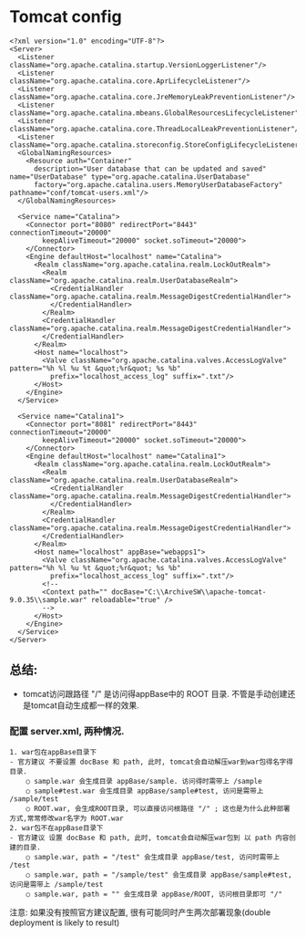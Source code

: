 # **Tomcat config**
```
<?xml version="1.0" encoding="UTF-8"?>
<Server>
  <Listener className="org.apache.catalina.startup.VersionLoggerListener"/>
  <Listener className="org.apache.catalina.core.AprLifecycleListener"/>
  <Listener className="org.apache.catalina.core.JreMemoryLeakPreventionListener"/>
  <Listener className="org.apache.catalina.mbeans.GlobalResourcesLifecycleListener"/>
  <Listener className="org.apache.catalina.core.ThreadLocalLeakPreventionListener"/>
  <Listener className="org.apache.catalina.storeconfig.StoreConfigLifecycleListener"/>
  <GlobalNamingResources>
    <Resource auth="Container"
      description="User database that can be updated and saved" name="UserDatabase" type="org.apache.catalina.UserDatabase"
      factory="org.apache.catalina.users.MemoryUserDatabaseFactory" pathname="conf/tomcat-users.xml"/>
  </GlobalNamingResources>

  <Service name="Catalina">
    <Connector port="8080" redirectPort="8443" connectionTimeout="20000"
        keepAliveTimeout="20000" socket.soTimeout="20000">
    </Connector>
    <Engine defaultHost="localhost" name="Catalina">
      <Realm className="org.apache.catalina.realm.LockOutRealm">
        <Realm className="org.apache.catalina.realm.UserDatabaseRealm">
          <CredentialHandler className="org.apache.catalina.realm.MessageDigestCredentialHandler">
          </CredentialHandler>
        </Realm>
        <CredentialHandler className="org.apache.catalina.realm.MessageDigestCredentialHandler">
        </CredentialHandler>
      </Realm>
      <Host name="localhost">
        <Valve className="org.apache.catalina.valves.AccessLogValve" pattern="%h %l %u %t &quot;%r&quot; %s %b"
          prefix="localhost_access_log" suffix=".txt"/>
      </Host>
    </Engine>
  </Service>

  <Service name="Catalina1">
    <Connector port="8081" redirectPort="8443" connectionTimeout="20000"
        keepAliveTimeout="20000" socket.soTimeout="20000">
    </Connector>
    <Engine defaultHost="localhost" name="Catalina1">
      <Realm className="org.apache.catalina.realm.LockOutRealm">
        <Realm className="org.apache.catalina.realm.UserDatabaseRealm">
          <CredentialHandler className="org.apache.catalina.realm.MessageDigestCredentialHandler">
          </CredentialHandler>
        </Realm>
        <CredentialHandler className="org.apache.catalina.realm.MessageDigestCredentialHandler">
        </CredentialHandler>
      </Realm>
      <Host name="localhost" appBase="webapps1">
        <Valve className="org.apache.catalina.valves.AccessLogValve" pattern="%h %l %u %t &quot;%r&quot; %s %b"
          prefix="localhost_access_log" suffix=".txt"/>
		<!--
		<Context path="" docBase="C:\\ArchiveSW\\apache-tomcat-9.0.35\\sample.war" reloadable="true" />
		-->
      </Host>
    </Engine>
  </Service>
</Server>
```

## 总结:
- tomcat访问跟路径 "/" 是访问得appBase中的 ROOT 目录. 不管是手动创建还是tomcat自动生成都一样的效果.

### 配置 server.xml, 两种情况.
	1. war包在appBase目录下
	- 官方建议 不要设置 docBase 和 path, 此时, tomcat会自动解压war到war包得名字得目录.
		○ sample.war 会生成目录 appBase/sample. 访问得时需带上 /sample
		○ sample#test.war 会生成目录 appBase/sample#test, 访问是需带上 /sample/test
		○ ROOT.war, 会生成ROOT目录, 可以直接访问根路径 "/" ; 这也是为什么此种部署方式,常常修改war名字为 ROOT.war
	2. war包不在appBase目录下
	- 官方建议 设置 docBase 和 path, 此时, tomcat会自动解压war包到 以 path 内容创建的目录.
		○ sample.war, path = "/test" 会生成目录 appBase/test, 访问时需带上 /test
		○ sample.war, path = "/sample/test" 会生成目录 appBase/sample#test, 访问是需带上 /sample/test
		○ sample.war, path = "" 会生成目录 appBase/ROOT, 访问根目录即可 "/"

注意: 如果没有按照官方建议配置, 很有可能同时产生两次部署现象(double deployment is likely to result)



